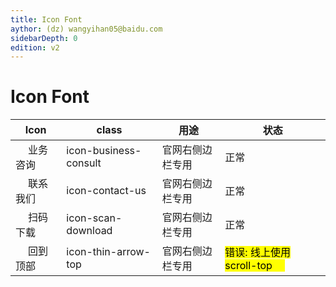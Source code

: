 ```yaml
---
title: Icon Font
aythor: (dz) wangyihan05@baidu.com
sidebarDepth: 0
edition: v2
---
```


# Icon Font

<div class="now-page">

| Icon | class |    用途 | 状态 |
| ----|--------|  ---  | ---  | 
| <i class="iconfont icon-business-consult"></i> 业务咨询 |icon-business-consult| 官网右侧边栏专用  | 正常 |
| <i class="iconfont icon-contact-us"></i> 联系我们 |icon-contact-us| 官网右侧边栏专用  | 正常 |
| <i class="iconfont icon-scan-download"></i> 扫码下载|icon-scan-download| 官网右侧边栏专用  | 正常  |
| <i class="iconfont icon-thin-arrow-top"></i> 回到顶部|icon-thin-arrow-top| 官网右侧边栏专用  | <mark> 错误: 线上使用 scroll-top <i class="iconfont icon-scroll-top"></i> </mark> |

</div>

<style>
.iconfont{
  margin-right:20px;
}
.mark .iconfont{
  margin-left:20px;
}
</style>